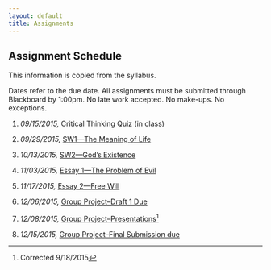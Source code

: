 ```yaml
---
layout: default
title: Assignments
---
```



## Assignment Schedule
This information is copied from the syllabus.

Dates refer to the due date. All assignments must be submitted through
Blackboard by 1:00pm. No late work accepted. No make-ups. No exceptions.

1.  *09/15/2015,* Critical Thinking Quiz (in class)

2.  *09/29/2015,* [SW1—The Meaning of
    Life](http://scoconno.github.io/Teaching/Examined/Meaning/SW1/)

3.  *10/13/2015,* [SW2—God’s
    Existence](http://scoconno.github.io/Teaching/Examined/God/SW2/)

4.  *11/03/2015,* [Essay 1—The Problem of
    Evil](http://scoconno.github.io/Teaching/Examined/God/Essay1)

5.  *11/17/2015,* [Essay 2—Free
    Will](http://scoconno.github.io/Teaching/Examined/FreeWill/Essay/)

6.  *12/06/2015,* [Group Project–Draft 1
    Due](http://scoconno.github.io/Teaching/Examined/Applied/Group/)

7.  *12/08/2015,* [Group
    Project–Presentations](http://scoconno.github.io/Teaching/Examined/Applied/Group/)[^1]

8.  *12/15/2015,* [Group Project–Final Submission
    due](http://scoconno.github.io/Teaching/Examined/Applied/Group/)

[^1]: Corrected 9/18/2015